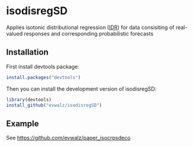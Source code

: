 
# isodisregSD

<!-- badges: start -->
<!-- badges: end -->

Applies isotonic distributional regression ([IDR](https://academic.oup.com/jrsssb/article/83/5/963/7056107)) for data consisiting of real-valued responses and corresponding probabilistic forecasts

## Installation

First install devtools package:

``` r
install.packages("devtools")
```

Then you can install the development version of isodisregSD:

``` r
library(devtools)
install_github("evwalz/isodisregSD")
```

## Example

See https://github.com/evwalz/paper_isocrpsdeco

